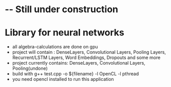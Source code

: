 # -- Still under construction

# Library for neural networks
 - all algebra-calculations are done on gpu
 - project will contain : DenseLayers, Convolutional Layers, Pooling Layers, Recurrent/LSTM Layers, Word Embeddings, Dropouts and some more
 - project currently contains: DenseLayers, Convolutional Layers, Pooling(undone)
 - build with g++ test.cpp -o ${filename} -l OpenCL -l pthread
 - you need opencl installed to run this application